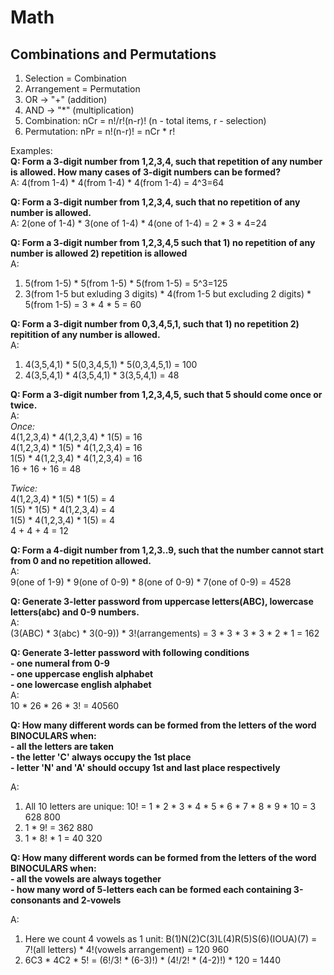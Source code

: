 # Math
## Combinations and Permutations
1. Selection = Combination
2. Arrangement = Permutation
3. OR -> "+" (addition)
4. AND -> "*" (multiplication)
5. Combination: nCr = n!/r!(n-r)! (n - total items, r - selection)
6. Permutation: nPr = n!(n-r)! = nCr * r!

Examples:<br>
**Q: Form a 3-digit number from 1,2,3,4, such that repetition of any number is allowed. How many cases of 3-digit numbers can be formed?<br>**
A: 4(from 1-4) * 4(from 1-4) * 4(from 1-4) = 4^3=64

**Q: Form a 3-digit number from 1,2,3,4, such that no repetition of any number is allowed.<br>**
A: 2(one of 1-4) * 3(one of 1-4) * 4(one of 1-4) = 2 * 3 * 4=24

**Q: Form a 3-digit number from 1,2,3,4,5 such that 1) no repetition of any number is allowed 2) repetition is allowed<br>**
A:
1) 5(from 1-5) * 5(from 1-5) * 5(from 1-5) = 5^3=125
2) 3(from 1-5 but exluding 3 digits) * 4(from 1-5 but excluding 2 digits) * 5(from 1-5) = 3 * 4 * 5 = 60

**Q: Form a 3-digit number from 0,3,4,5,1, such that 1) no repetition 2) repitition of any number is allowed.<br>**
A:
1. 4(3,5,4,1) * 5(0,3,4,5,1) * 5(0,3,4,5,1) = 100
2. 4(3,5,4,1) * 4(3,5,4,1) * 3(3,5,4,1) = 48

**Q: Form a 3-digit number from 1,2,3,4,5, such that 5 should come once or twice.<br>**
A:<br>
*Once:<br>*
4(1,2,3,4) * 4(1,2,3,4) * 1(5) = 16<br>
4(1,2,3,4) * 1(5) * 4(1,2,3,4) = 16<br>
1(5) * 4(1,2,3,4) * 4(1,2,3,4) = 16<br>
16 + 16 + 16 = 48

*Twice:<br>*
4(1,2,3,4) * 1(5) * 1(5) = 4<br>
1(5) * 1(5) * 4(1,2,3,4) = 4<br>
1(5) * 4(1,2,3,4) * 1(5) = 4<br>
4 + 4 + 4 = 12

**Q: Form a 4-digit number from 1,2,3..9, such that the number cannot start from 0 and no repetition allowed.<br>**
A:<br>
9(one of 1-9) * 9(one of 0-9) * 8(one of 0-9) * 7(one of 0-9) = 4528

**Q: Generate 3-letter password from uppercase letters(ABC), lowercase letters(abc) and 0-9 numbers.<br>**
A:<br>
(3(ABC) * 3(abc) * 3(0-9)) * 3!(arrangements) = 3 * 3 * 3 * 3 * 2 * 1 = 162

**Q: Generate 3-letter password with following conditions<br>**
**- one numeral from 0-9**<br>
**- one uppercase english alphabet**<br>
**- one lowercase english alphabet**<br>
A:<br>
10 * 26 * 26 * 3! = 40560

**Q: How many different words can be formed from the letters of the word BINOCULARS when:<br>**
**- all the letters are taken**<br>
**- the letter 'C' always occupy the 1st place**<br>
**- letter 'N' and 'A' should occupy 1st and last place respectively**<br>

A:<br>
1) All 10 letters are unique: 10! = 1 * 2 * 3 * 4 * 5 * 6 * 7 * 8 * 9 * 10 = 3 628 800
2) 1 * 9! = 362 880
3) 1 * 8! * 1 = 40 320

**Q: How many different words can be formed from the letters of the word BINOCULARS when:<br>**
**- all the vowels are always together**<br>
**- how many word of 5-letters each can be formed each containing 3-consonants and 2-vowels**<br>

A:<br>
1) Here we count 4 vowels as 1 unit: B(1)N(2)C(3)L(4)R(5)S(6)(IOUA)(7) = 7!(all letters) * 4!(vowels arrangement) = 120 960
2) 6C3 * 4C2 * 5! = (6!/3! * (6-3)!) * (4!/2! * (4-2)!) * 120 = 1440
